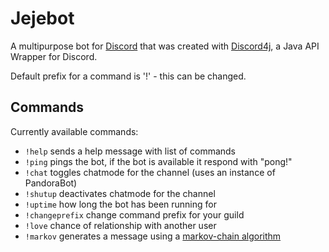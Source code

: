 # Jejebot
A multipurpose bot for [Discord](https://discordapp.com/) that was created with [Discord4j](https://github.com/Discord4J/), a Java API Wrapper for Discord.

Default prefix for a command is '!' - this can be changed.

## Commands
Currently available commands:
* ``` !help ``` sends a help message with list of commands
* ``` !ping ``` pings the bot, if the bot is available it respond with "pong!"
* ``` !chat ``` toggles chatmode for the channel (uses an instance of PandoraBot)
* ``` !shutup ``` deactivates chatmode for the channel 
* ``` !uptime ``` how long the bot has been running for
* ``` !changeprefix ``` change command prefix for your guild
* ``` !love ``` chance of relationship with another user
* ``` !markov ``` generates a message using a [markov-chain algorithm](http://stackoverflow.com/a/5307230) 

